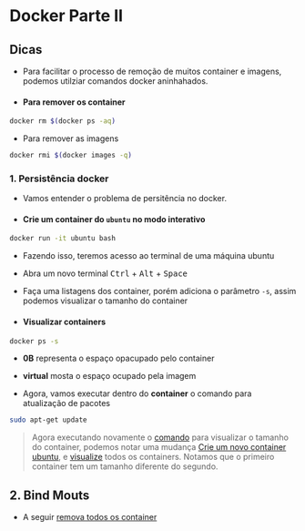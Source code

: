 # Docker Parte II

## Dicas

- Para facilitar o processo de remoção de muitos container e imagens, podemos utilziar comandos docker aninhahados.

- #### Para remover os container

```bash
docker rm $(docker ps -aq)
```

- Para remover as imagens

```bash
docker rmi $(docker images -q)
```

### 1. Persistência docker

- Vamos entender o problema de persitência no docker.

- #### Crie um container do `ubuntu` no modo interativo

```bash
docker run -it ubuntu bash
```

- Fazendo isso, teremos acesso ao terminal de uma máquina ubuntu
- Abra um novo terminal <kbd>Ctrl</kbd> + <kbd>Alt</kbd> + <kbd>Space</kbd>
- Faça uma listagens dos container, porém adiciona o parâmetro `-s`, assim podemos visualizar o tamanho do container

- #### Visualizar containers

```bash
docker ps -s
```

- **0B** representa o espaço opacupado pelo container
- **virtual** mosta o espaço ocupado pela imagem

- Agora, vamos executar dentro do **container** o comando para atualização de pacotes

```bash
sudo apt-get update
```

> Agora executando novamente o [comando](#visualizar-containers) para visualizar o tamanho do container, podemos notar uma mudança
> [Crie um novo container ubuntu](#crie-um-container-do-ubuntu-no-modo-interativo), e [visualize](#visualizar-containers) todos os containers.
> Notamos que o primeiro container tem um tamanho diferente do segundo.

## 2. Bind Mouts

- A seguir [remova todos os container](#para-remover-os-container)

```bash
```

